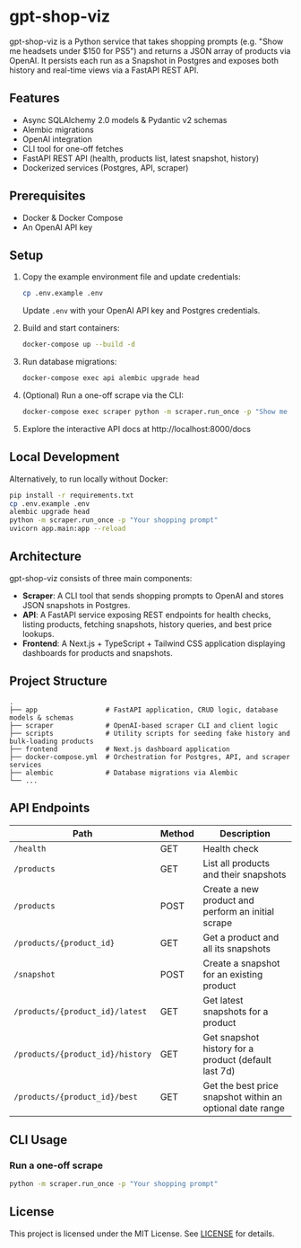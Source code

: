 # gpt-shop-viz

gpt-shop-viz is a Python service that takes shopping prompts (e.g. "Show me headsets under $150 for PS5")
and returns a JSON array of products via OpenAI. It persists each run as a Snapshot in Postgres and exposes
both history and real-time views via a FastAPI REST API.

## Features

- Async SQLAlchemy 2.0 models & Pydantic v2 schemas
- Alembic migrations
- OpenAI integration
- CLI tool for one-off fetches
- FastAPI REST API (health, products list, latest snapshot, history)
- Dockerized services (Postgres, API, scraper)

## Prerequisites

- Docker & Docker Compose
- An OpenAI API key

## Setup

1. Copy the example environment file and update credentials:
   ```bash
   cp .env.example .env
   ```
   Update `.env` with your OpenAI API key and Postgres credentials.

2. Build and start containers:
   ```bash
   docker-compose up --build -d
   ```

3. Run database migrations:
   ```bash
   docker-compose exec api alembic upgrade head
   ```

4. (Optional) Run a one-off scrape via the CLI:
   ```bash
   docker-compose exec scraper python -m scraper.run_once -p "Show me headsets under $150 for PS5"
   ```

5. Explore the interactive API docs at http://localhost:8000/docs

## Local Development

Alternatively, to run locally without Docker:

```bash
pip install -r requirements.txt
cp .env.example .env
alembic upgrade head
python -m scraper.run_once -p "Your shopping prompt"
uvicorn app.main:app --reload
```

## Architecture

gpt-shop-viz consists of three main components:

- **Scraper**: A CLI tool that sends shopping prompts to OpenAI and stores JSON snapshots in Postgres.
- **API**: A FastAPI service exposing REST endpoints for health checks, listing products, fetching snapshots, history queries, and best price lookups.
- **Frontend**: A Next.js + TypeScript + Tailwind CSS application displaying dashboards for products and snapshots.

## Project Structure

```
.
├── app                 # FastAPI application, CRUD logic, database models & schemas
├── scraper             # OpenAI-based scraper CLI and client logic
├── scripts             # Utility scripts for seeding fake history and bulk-loading products
├── frontend            # Next.js dashboard application
├── docker-compose.yml  # Orchestration for Postgres, API, and scraper services
├── alembic             # Database migrations via Alembic
└── ...
```

## API Endpoints

| Path                             | Method | Description                                         |
|----------------------------------|--------|-----------------------------------------------------|
| `/health`                        | GET    | Health check                                        |
| `/products`                      | GET    | List all products and their snapshots               |
| `/products`                      | POST   | Create a new product and perform an initial scrape   |
| `/products/{product_id}`         | GET    | Get a product and all its snapshots                 |
| `/snapshot`                      | POST   | Create a snapshot for an existing product           |
| `/products/{product_id}/latest`  | GET    | Get latest snapshots for a product                  |
| `/products/{product_id}/history` | GET    | Get snapshot history for a product (default last 7d) |
| `/products/{product_id}/best`    | GET    | Get the best price snapshot within an optional date range |

## CLI Usage

### Run a one-off scrape

```bash
python -m scraper.run_once -p "Your shopping prompt"
```

## License

This project is licensed under the MIT License. See [LICENSE](LICENSE) for details.